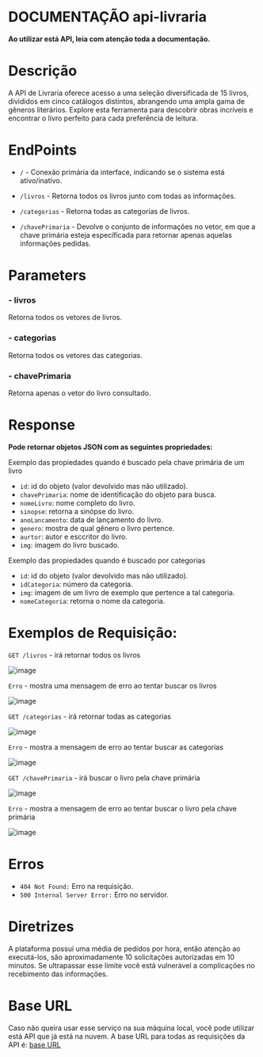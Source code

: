 # DOCUMENTAÇÃO api-livraria 

**Ao utilizar está API, leia com atenção toda a documentação.**


# Descrição  

A API de Livraria oferece acesso a uma seleção diversificada de 15 livros, divididos em cinco catálogos distintos, abrangendo uma ampla gama de gêneros literários. Explore esta ferramenta para descobrir obras incríveis e encontrar o livro perfeito para cada preferência de leitura. 


# EndPoints  

* `/`  - Conexão primária da interface, indicando se o sistema está ativo/inativo.  

* `/livros` - Retorna todos os livros junto com todas as informações.

* `/categorias` - Retorna todas as categorias de livros.

* `/chavePrimaria` - Devolve o conjunto de informações no vetor, em que a chave primária esteja específicada para retornar apenas aquelas informações pedidas.

# Parameters

### - livros
  Retorna todos os vetores de livros.

### - categorias
  Retorna todos os vetores das categorias.
  
### - chavePrimaria
  Retorna apenas o vetor do livro consultado.


# Response

**Pode retornar objetos JSON com as seguintes propriedades:**

Exemplo das propiedades quando é buscado pela chave primária de um livro
    
  - `id`: id do objeto (valor devolvido mas não utilizado).
  - `chavePrimaria`: nome de identificação do objeto para busca.
  - `nomeLivro`: nome completo do livro.
  - `sinopse`: retorna a sinópse do livro.
  - `anoLancamento`: data de lançamento do livro.
  - `genero`: mostra de qual gênero o livro pertence.
  - `aurtor`: autor e esccritor do livro.
  - `img`: imagem do livro buscado.


Exemplo das propiedades quando é buscado por categorias

  - `id`: id do objeto (valor devolvido mas não utilizado).
  - `idCategoria`: número da categoria.
  - `img`: imagem de um livro de exemplo que pertence a tal categoria.
  - `nomeCategoria`: retorna o nome da categoria.


# Exemplos de Requisição:

`GET /livros` - irá retornar todos os livros

![image](https://github.com/GGomes7/api-livraria/assets/131712288/66f4720a-2db5-4639-b369-978b40ff5406)

`Erro` - mostra uma mensagem de erro ao tentar buscar os livros

![image](https://github.com/GGomes7/api-livraria/assets/131712288/6f10cb0c-64bd-4325-a7eb-8de5b7e01ea8)


`GET /categorias` - irá retornar todas as categorias 

![image](https://github.com/GGomes7/api-livraria/assets/131712288/127deadb-8534-47ac-9ec6-7425da3eab4b)

`Erro` - mostra a mensagem de erro ao tentar buscar as categorias

![image](https://github.com/GGomes7/api-livraria/assets/131712288/1e7bceed-09f3-4884-bab5-fddfd9435468)


`GET /chavePrimaria` - irá buscar o livro pela chave primária

![image](https://github.com/GGomes7/api-livraria/assets/131712288/1c0dce0d-056f-496d-a1ac-53bdbcb1495e)

`Erro` - mostra a mensagem de erro ao tentar buscar o livro pela chave primária

![image](https://github.com/GGomes7/api-livraria/assets/131712288/a82c4d0f-a311-4f6f-9934-12428748bb2b)


# Erros
- `404 Not Found:` Erro na requisição.
- `500 Internal Server Error:` Erro no servidor.


# Diretrizes
A plataforma possui uma média de pedidos por hora, então atenção ao executá-los, são aproximadamente 10 solicitações autorizadas em 10 minutos. Se ultrapassar esse limite você está vulnerável a complicações no recebimento das informações.


# Base URL 
Caso não queira usar esse serviço na sua máquina local, você pode utilizar está API que já está na nuvem. A base URL para todas as requisições da API é:
[base URL](https://vast-flannel-nightgown-fish.cyclic.cloud) 

